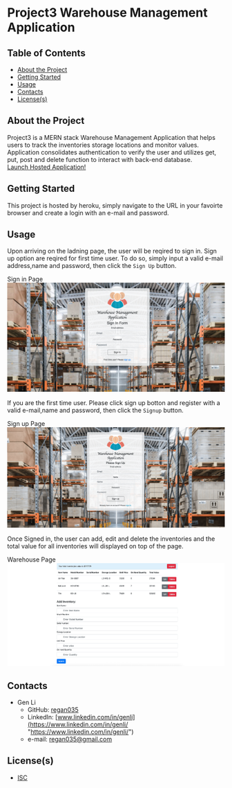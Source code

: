 
# Project3 Warehouse Management Application


## Table of Contents

- [About the Project](#About-the-project)
- [Getting Started](#Getting-started)
- [Usage](#Usage)
- [Contacts](#Contacts)
- [License(s)](<#License(s)>)


## About the Project

Project3 is a MERN stack Warehouse Management Application that helps users to track the inventories storage locations and monitor values. Application consolidates authentication to verify the user and utilizes get, put, post and delete function to interact with back-end database.  
[Launch Hosted Application!](https://gen-warehouse-app.herokuapp.com/ "Launch Project 3")

## Getting Started

This project is hosted by heroku, simply navigate to the URL in your favoirte browser and create a login with an e-mail and password.

## Usage

Upon arriving on the ladning page, the user will be reqired to sign in. Sign up option are reqired for first time user. To do so, simply input a valid e-mail address,name and password, then click the `Sign Up` button.

Sign in Page ![ ](readmeimg/signinpage.png)

If you are the first time user. Please click sign up botton and register with a valid e-mail,name and password, then click the `Signup` button.

Sign up Page ![ ](readmeimg/signuppage.png)

Once Signed in, the user can add, edit and delete the inventories and the total value for all inventories will displayed on top of the page.

Warehouse Page ![ ](readmeimg/warehousepage.png)


## Contacts

- Gen Li
  - GitHub: [regan035](https://github.com/regan035 "regan035's GitHub")
  - LinkedIn: [www.linkedin.com/in/genli](https://www.linkedin.com/in/genli/ "https://www.linkedin.com/in/genli/")
  - e-mail: regan035@gmail.com

## License(s)

- [ISC](https://opensource.org/licenses/ISC)

